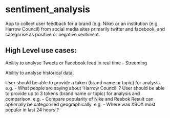 # sentiment_analysis

App to collect user feedback for a brand (e.g. Nike) or an institution (e.g. Harrow Council) from social media sites primarily twitter and facebook, and categorise as positive or negative sentiment.

## High Level use cases:

Ability to analyse Tweets or Facebook feed in real time - Streaming

Ability to analyse historical data.

User should be able to provide a token (brand name or topic) for analysis.
e.g. - What people are saying about ‘Harrow Council’ ?
User should be able to provide up to 3 tokens (brand name or topic) for analysis and comparison.
e.g. - Compare popularity of Nike and Reebok
Result can optionally be categorised geographically.
e.g. - Where was XBOX most popular in last 24 hours ?



